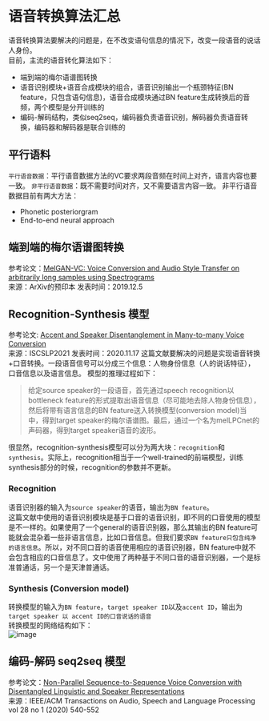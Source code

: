# 语音转换算法汇总
语音转换算法要解决的问题是，在不改变语句信息的情况下，改变一段语音的说话人身份。  
目前，主流的语音转化算法如下：
- 端到端的梅尔语谱图转换
- 语音识别模块+语音合成模块的组合，语音识别输出一个瓶颈特征(BN feature，只包含语句信息)，语音合成模块通过BN feature生成转换后的音频，两个模型是分开训练的  
- 编码-解码结构，类似seq2seq，编码器负责语音识别，解码器负责语音转换，编码器和解码器是联合训练的

## 平行语料
`平行语音数据`：平行语音数据方法的VC要求两段音频在时间上对齐，语言内容也要一致。
`非平行语音数据`：既不需要时间对齐，又不需要语言内容一致。
非平行语音数据目前有两大方法：
- Phonetic posteriorgram  
- End-to-end neural approach


## 端到端的梅尔语谱图转换
参考论文：[MelGAN-VC: Voice Conversion and Audio Style Transfer on arbitrarily long samples using Spectrograms](https://arxiv.org/abs/1910.03713)  
来源：ArXiv的预印本
发表时间：2019.12.5


## Recognition-Synthesis 模型
参考论文: [Accent and Speaker Disentanglement in Many-to-many Voice Conversion](https://arxiv.org/abs/2011.08609)  
来源：ISCSLP2021
发表时间：2020.11.17
这篇文献要解决的问题是实现语音转换+口音转换。一段语音信号可以分成三个信息：人物身份信息（人的说话特征），口音信息以及语言信息。
模型的推理过程如下：
>给定source speaker的一段语音，首先通过speech recognition以bottleneck feature的形式提取出语音信息（尽可能地去除人物身份信息），然后将带有语言信息的BN feature送入转换模型(conversion model)当中，得到target speaker的梅尔语谱图。最后，通过一个名为melLPCnet的声码器，得到target speaker语音的波形。  

很显然，recognition-synthesis模型可以分为两大块：`recognition`和`synthesis`。实际上，recognition相当于一个well-trained的前端模型，训练synthesis部分的时候，recognition的参数并不更新。

### Recognition
语音识别器的输入为`source speaker`的语音，输出为`BN feature`。  
这篇文献中使用的语音识别模块是基于口音的语音识别，即不同的口音使用的模型是不一样的。如果使用了一个general的语音识别器，那么其输出的BN feature可能就会混杂着一些非语言信息，比如口音信息。但我们要求`BN feature只包含纯净的语言信息`。所以，对不同口音的语音使用相应的语音识别器，BN feature中就不会包含相应的口音信息了。文中使用了两种基于不同口音的语音识别器，一个是标准普通话，另一个是天津普通话。  


### Synthesis (Conversion model)
转换模型的输入为`BN feature`，`target speaker ID`以及`accent ID`，输出为`target speaker 以 accent ID的口音说话的语音`  
转换模型的网络结构如下：  
![image](https://user-images.githubusercontent.com/40049927/133569423-8678e0d9-8979-4591-9855-16baa7148581.png)



## 编码-解码 seq2seq 模型
参考论文：[Non-Parallel Sequence-to-Sequence Voice Conversion with Disentangled Linguistic and Speaker Representations](https://arxiv.org/abs/1906.10508)  
来源：IEEE/ACM Transactions on Audio, Speech and Language Processing vol 28 no 1 (2020) 540-552  


